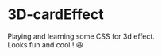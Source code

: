 # 3D-cardEffect

Playing and learning some CSS for 3d effect. <br>
Looks fun and cool ! :satisfied:
